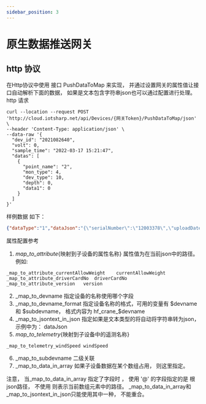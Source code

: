 ```yaml
---
sidebar_position: 3
---
```



#  原生数据推送网关


##  http 协议
在Http协议中使用 接口 PushDataToMap  来实现， 并通过设置网关的属性值让接口自动解析下面的数据， 如果是文本包含字符串json也可以通过配置进行处理。 
http 请求 
```shell
curl --location --request POST  'http://cloud.iotsharp.net/api/Devices/{网关Token}/PushDataToMap/json' \
--header 'Content-Type: application/json' \
--data-raw '{
  "dev_id": "2021082640",
  "volt": 0,
  "sample_time": "2022-03-17 15:21:47",
  "datas": [
    {
      "point_name": "2",
      "mon_type": 4,
      "dev_type": 10,
      "depth": 0,
      "data1": 0
    }
  ]
}'
```

样例数据 如下：
```json
{"dataType":"1","dataJson":"{\"serialNumber\":\"12003378\",\"uploadDate\":\"2022-03-20 22:22:19\",\"pm25\":21,\"pm10\":26,\"windSpeed\":25,\"windDirection\":14,\"noise\":46,\"temperature\":60,\"humidity\":900,\"sprayStatus\":0,\"warnReason\":64}"}
```
 
 属性配置参考
 1. _map_to_attribute_{映射到子设备的属性名称}   属性值为在当前json中的路径。 
 例如: 
 ```
_map_to_attribute_currentAllowWeight	currentAllowWeight	 
_map_to_attribute_driverCardNo	driverCardNo	 
_map_to_attribute_version	version	
``` 

2. _map_to_devname  指定设备的名称使用哪个字段 
3. _map_to_devname_format 指定设备名称的格式，可用的变量有 $devname  和 $subdevname， 格式内容为	hf_crane_$devname 
4. _map_to_jsontext_in_json	指定如果是文本类型的将自动将字符串转为json，示例中为： dataJson	 
5. _map_to_telemetry_{映射到子设备中的遥测名称}	   
```
_map_to_telemetry_windSpeed	windSpeed	 
```
 6. _map_to_subdevname 二级关联
 7. _map_to_data_in_array 如果子设备数据在某个数组占用， 则这里指定。 

 注意， 当_map_to_data_in_array 指定了字段时 ， 使用  '@' 的字段指定的是 根json路径， 不使用 则表示当前数组元素中的路径。 
 _map_to_data_in_array和_map_to_jsontext_in_json只能使用其中一种， 不能重合。 



